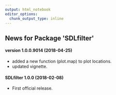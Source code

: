 ```yaml
---
output: html_notebook
editor_options: 
  chunk_output_type: inline
---
```

## News for Package 'SDLfilter'


#### version 1.0.0.9014 (2018-04-25)

* added a new function (plot.map) to plot locations.
* updated vignette.

#### SDLfilter 1.0.0 (2018-02-08)

* First official release.





